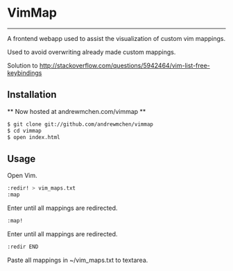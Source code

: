 # VimMap

---

A frontend webapp used to assist the visualization of custom vim mappings.

Used to avoid overwriting already made custom mappings.

Solution to http://stackoverflow.com/questions/5942464/vim-list-free-keybindings

## Installation

** Now hosted at andrewmchen.com/vimmap **

```bash
$ git clone git://github.com/andrewmchen/vimmap
$ cd vimmap
$ open index.html
```

## Usage
Open Vim.
```bash
:redir! > vim_maps.txt 
:map 
```
Enter until all mappings are redirected.
```bash
:map!
```
Enter until all mappings are redirected.
```bash
:redir END
```
Paste all mappings in ~/vim_maps.txt to textarea.
